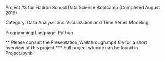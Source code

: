 Project #3 for Flatiron School Data Science Bootcamp (Completed August 2019)

Category: Data Analysis and Visualization and Time Series Modeling

Programming Language: Python


** Please consult the Presentation_Walkthrough.mp4 file for a short overview of this project 
*** Full project w/code can be found in Project.ipynb